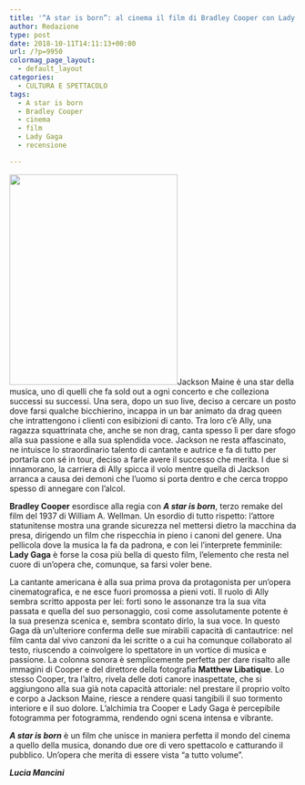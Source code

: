 ```yaml
---
title: '“A star is born”: al cinema il film di Bradley Cooper con Lady Gaga'
author: Redazione
type: post
date: 2018-10-11T14:11:13+00:00
url: /?p=9950
colormag_page_layout:
  - default_layout
categories:
  - CULTURA E SPETTACOLO
tags:
  - A star is born
  - Bradley Cooper
  - cinema
  - film
  - Lady Gaga
  - recensione

---
```

<img decoding="async" loading="lazy" class="alignleft wp-image-9951 " src="https://progressonline.it/wp-content/uploads/2018/10/a_star_is_born_locandina-819x1024.jpg" alt="" width="295" height="369" />Jackson Maine è una star della musica, uno di quelli che fa sold out a ogni concerto e che colleziona successi su successi. Una sera, dopo un suo live, deciso a cercare un posto dove farsi qualche bicchierino, incappa in un bar animato da drag queen che intrattengono i clienti con esibizioni di canto. Tra loro c’è Ally, una ragazza squattrinata che, anche se non drag, canta spesso lì per dare sfogo alla sua passione e alla sua splendida voce. Jackson ne resta affascinato, ne intuisce lo straordinario talento di cantante e autrice e fa di tutto per portarla con sé in tour, deciso a farle avere il successo che merita. I due si innamorano, la carriera di Ally spicca il volo mentre quella di Jackson arranca a causa dei demoni che l’uomo si porta dentro e che cerca troppo spesso di annegare con l’alcol.

**Bradley Cooper** esordisce alla regia con _**A star is born**_, terzo remake del film del 1937 di William A. Wellman. Un esordio di tutto rispetto: l’attore statunitense mostra una grande sicurezza nel mettersi dietro la macchina da presa, dirigendo un film che rispecchia in pieno i canoni del genere. Una pellicola dove la musica la fa da padrona, e con lei l’interprete femminile: **Lady Gaga** è forse la cosa più bella di questo film, l’elemento che resta nel cuore di un’opera che, comunque, sa farsi voler bene.

La cantante americana è alla sua prima prova da protagonista per un’opera cinematografica, e ne esce fuori promossa a pieni voti. Il ruolo di Ally sembra scritto apposta per lei: forti sono le assonanze tra la sua vita passata e quella del suo personaggio, così come assolutamente potente è la sua presenza scenica e, sembra scontato dirlo, la sua voce. In questo Gaga dà un’ulteriore conferma delle sue mirabili capacità di cantautrice: nel film canta dal vivo canzoni da lei scritte o a cui ha comunque collaborato al testo, riuscendo a coinvolgere lo spettatore in un vortice di musica e passione. La colonna sonora è semplicemente perfetta per dare risalto alle immagini di Cooper e del direttore della fotografia **Matthew Libatique**. Lo stesso Cooper, tra l’altro, rivela delle doti canore inaspettate, che si aggiungono alla sua già nota capacità attoriale: nel prestare il proprio volto e corpo a Jackson Maine, riesce a rendere quasi tangibili il suo tormento interiore e il suo dolore. L’alchimia tra Cooper e Lady Gaga è percepibile fotogramma per fotogramma, rendendo ogni scena intensa e vibrante.

_**A star is born**_ è un film che unisce in maniera perfetta il mondo del cinema a quello della musica, donando due ore di vero spettacolo e catturando il pubblico. Un’opera che merita di essere vista “a tutto volume”.

_**Lucia Mancini**_

<center>
</center>